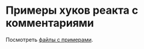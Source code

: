# Примеры хуков реакта с комментариями

Посмотреть [файлы с примерами](https://github.com/Maxorik/react-base/tree/main/src/examples).